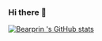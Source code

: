 ### Hi there 👋

<!--
**bearprin/bearprin** is a ✨ _special_ ✨ repository because its `README.md` (this file) appears on your GitHub profile.

Here are some ideas to get you started:

- 🔭 I’m currently working on ...
- 🌱 I’m currently learning ...
- 👯 I’m looking to collaborate on ...
- 🤔 I’m looking for help with ...
- 💬 Ask me about ...
- 📫 How to reach me: ...
- 😄 Pronouns: ...
- ⚡ Fun fact: ...
-->
[![Bearprin 's GitHub stats](https://github-readme-stats.vercel.app/api?username=bearprin&theme=monokai)](https://github.com/anuraghazra/github-readme-stats)
